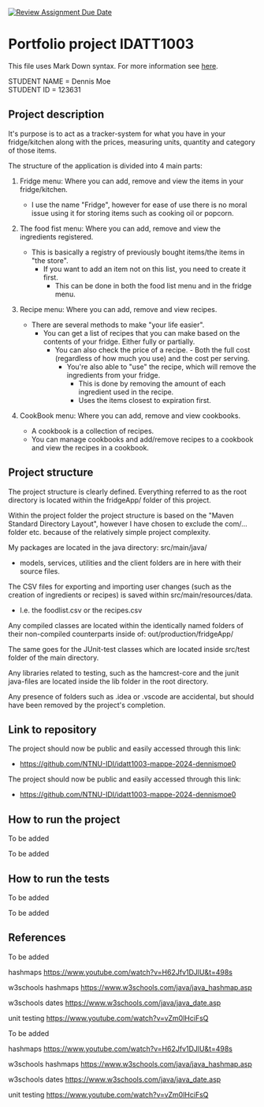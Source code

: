 [![Review Assignment Due Date](https://classroom.github.com/assets/deadline-readme-button-22041afd0340ce965d47ae6ef1cefeee28c7c493a6346c4f15d667ab976d596c.svg)](https://classroom.github.com/a/INcAwgxk)

# Portfolio project IDATT1003

This file uses Mark Down syntax. For more information see [here](https://www.markdownguide.org/basic-syntax/).

[//]: # "TODO: Fill inn your name and student ID"

STUDENT NAME = Dennis Moe  
STUDENT ID = 123631

## Project description

[//]: # "TODO: Write a short description of your project/product here."

It's purpose is to act as a tracker-system for what you have in your fridge/kitchen
along with the prices, measuring units, quantity and category of those items.

The structure of the application is divided into 4 main parts:

1.  Fridge menu: Where you can add, remove and view the items in your fridge/kitchen.

    - I use the name "Fridge", however for ease of use there is no moral issue using it for storing
      items such as cooking oil or popcorn.

2.  The food fist menu: Where you can add, remove and view the ingredients registered.

    - This is basically a registry of previously bought items/the items in "the store".
      - If you want to add an item not on this list, you need to create it first.
        - This can be done in both the food list menu and in the fridge menu.

3.  Recipe menu: Where you can add, remove and view recipes.

    - There are several methods to make "your life easier".
      - You can get a list of recipes that you can make based on the contents
        of your fridge. Either fully or partially.
        - You can also check the price of a recipe. - Both the full cost (regardless of how much you use) and the cost per serving.
          - You're also able to "use" the recipe,
            which will remove the ingredients from your fridge.
            - This is done by removing the amount of each ingredient used in the recipe.
            - Uses the items closest to expiration first.

4.  CookBook menu: Where you can add, remove and view cookbooks.

    - A cookbook is a collection of recipes.
    - You can manage cookbooks and add/remove recipes
      to a cookbook and view the recipes in a cookbook.

## Project structure

[//]: # "TODO: Describe the structure of your project here. How have you used packages in your structure. Where are all sourcefiles stored. Where are all JUnit-test classes stored. etc."

The project structure is clearly defined. Everything referred to as the root directory is located within the fridgeApp/ folder of this project.

Within the project folder the project structure is based on the "Maven Standard Directory Layout", however I have chosen to exclude the com/... folder etc. because of the relatively simple project complexity.

My packages are located in the java directory: src/main/java/

- models, services, utilities and the client folders are in here with their source
  files.

The CSV files for exporting and importing user changes (such as the creation of ingredients or recipes) is saved within src/main/resources/data.

- I.e. the foodlist.csv or the recipes.csv

Any compiled classes are located within the identically named folders of their non-compiled counterparts inside of:
out/production/fridgeApp/

The same goes for the JUnit-test classes which are located inside src/test folder of the main directory.

Any libraries related to testing, such as the hamcrest-core and the junit java-files are located inside the lib folder in the root directory.

Any presence of folders such as .idea or .vscode are accidental, but should have been removed by the project's completion.

## Link to repository

[//]: # "TODO: Include a link to your GitHub repository here."

The project should now be public and easily accessed through this link:

- https://github.com/NTNU-IDI/idatt1003-mappe-2024-dennismoe0

The project should now be public and easily accessed through this link:

- https://github.com/NTNU-IDI/idatt1003-mappe-2024-dennismoe0

## How to run the project

[//]: # "TODO: Describe how to run your project here. What is the main class? What is the main method?
What is the input and output of the program? What is the expected behaviour of the program?"

To be added

To be added

## How to run the tests

[//]: # "TODO: Describe how to run the tests here."

To be added

To be added

## References

[//]: # "TODO: Include references here, if any. For example, if you have used code from the course book, include a reference to the chapter.
Or if you have used code from a website or other source, include a link to the source."

To be added

hashmaps
https://www.youtube.com/watch?v=H62Jfv1DJlU&t=498s

w3schools hashmaps
https://www.w3schools.com/java/java_hashmap.asp

w3schools dates
https://www.w3schools.com/java/java_date.asp

unit testing
https://www.youtube.com/watch?v=vZm0lHciFsQ

To be added

hashmaps
https://www.youtube.com/watch?v=H62Jfv1DJlU&t=498s

w3schools hashmaps
https://www.w3schools.com/java/java_hashmap.asp

w3schools dates
https://www.w3schools.com/java/java_date.asp

unit testing
https://www.youtube.com/watch?v=vZm0lHciFsQ
